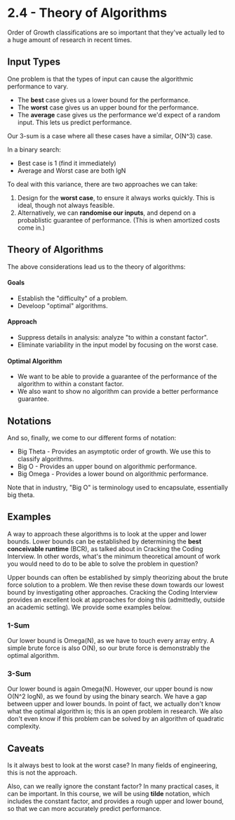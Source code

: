# 2.4 - Theory of Algorithms

Order of Growth classifications are so important that they've actually led to a huge amount of research in recent times.

## Input Types

One problem is that the types of input can cause the algorithmic performance to vary.
* The **best** case gives us a lower bound for the performance.
* The **worst** case gives us an upper bound for the performance.
* The **average** case gives us the performance we'd expect of a random input. This lets us predict performance.

Our 3-sum is a case where all these cases have a similar, O(N^3) case.

In a binary search:
* Best case is 1 (find it immediately)
* Average and Worst case are both lgN

To deal with this variance, there are two approaches we can take:
1. Design for the **worst case**, to ensure it always works quickly. This is ideal, though not always feasible.
2. Alternatively, we can **randomise our inputs**, and depend on a probablistic guarantee of performance. (This is when amortized costs come in.)

## Theory of Algorithms

The above considerations lead us to the theory of algorithms:

#### Goals
* Establish the "difficulty" of a problem.
* Develoop "optimal" algorithms.

#### Approach
* Suppress details in analysis: analyze "to within a constant factor".
* Eliminate variability in the input model by focusing on the worst case.

#### Optimal Algorithm
* We want to be able to provide a guarantee of the performance of the algorithm to within a constant factor.
* We also want to show no algorithm can provide a better performance guarantee.

## Notations

And so, finally, we come to our different forms of notation:

* Big Theta - Provides an asymptotic order of growth. We use this to classify algorithms.
* Big O - Provides an upper bound on algorithmic performance.
* Big Omega - Provides a lower bound on algorithmic performance.

Note that in industry, "Big O" is terminology used to encapsulate, essentially big theta.

## Examples

A way to approach these algorithms is to look at the upper and lower bounds. Lower bounds can be established by determining the **best conceivable runtime** (BCR), as talked about in Cracking the Coding Interview. In other words, what's the minimum theoretical amount of work you would need to do to be able to solve the problem in question?

Upper bounds can often be established by simply theorizing about the brute force solution to a problem. We then revise these down towards our lowest bound by investigating other approaches. Cracking the Coding Interview provides an excellent look at approaches for doing this (admittedly, outside an academic setting). We provide some examples below.

### 1-Sum

Our lower bound is Omega(N), as we have to touch every array entry. A simple brute force is also O(N), so our brute force is demonstrably the optimal algorithm.

### 3-Sum

Our lower bound is again Omega(N). However, our upper bound is now O(N^2 logN), as we found by using the binary search. We have a gap between upper and lower bounds. In point of fact, we actually don't know what the optimal algorithm is; this is an open problem in research. We also don't even know if this problem can be solved by an algorithm of quadratic complexity.

## Caveats
Is it always best to look at the worst case? In many fields of engineering, this is not the approach.

Also, can we really ignore the constant factor? In many practical cases, it can be important. In this course, we will be using **tilde** notation, which includes the constant factor, and provides a rough upper and lower bound, so that we can more accurately predict performance.